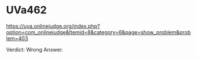 # UVa462
https://uva.onlinejudge.org/index.php?option=com_onlinejudge&Itemid=8&category=6&page=show_problem&problem=403

Verdict: Wrong Answer.
